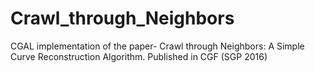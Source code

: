# Crawl_through_Neighbors
CGAL implementation of the paper- Crawl through Neighbors: A Simple Curve Reconstruction Algorithm. 
Published in CGF (SGP 2016)
